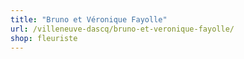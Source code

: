 ```yaml
---
title: "Bruno et Véronique Fayolle"
url: /villeneuve-dascq/bruno-et-veronique-fayolle/
shop: fleuriste
---
```

